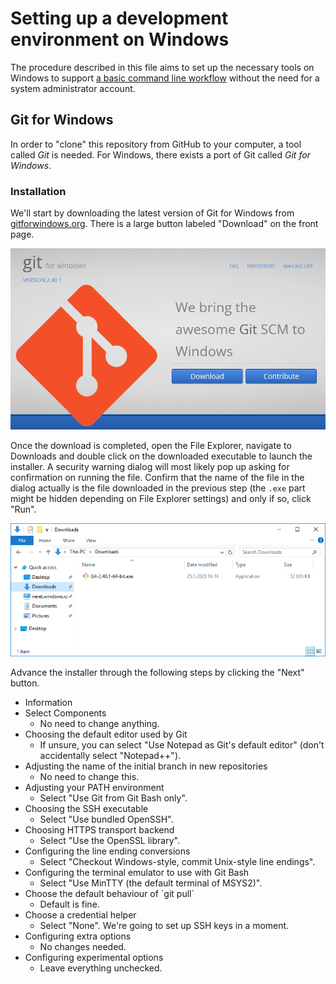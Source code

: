 # Setting up a development environment on Windows

The procedure described in this file aims to set up the necessary tools on Windows to support [a basic command line workflow](CONTRIBUTING.md#making-pull-requests-on-the-command-line) without the need for a system administrator account.


## Git for Windows

In order to "clone" this repository from GitHub to your computer, a tool called _Git_ is needed. For Windows, there exists a port of Git called _Git for Windows_.


### Installation

We'll start by downloading the latest version of Git for Windows from [gitforwindows.org](https://gitforwindows.org/). There is a large button labeled "Download" on the front page.

![gitforwindows.org](docs/img/windows/git_for_windows_org.png)

Once the download is completed, open the File Explorer, navigate to Downloads and double click on the downloaded executable to launch the installer. A security warning dialog will most likely pop up asking for confirmation on running the file. Confirm that the name of the file in the dialog actually is the file downloaded in the previous step (the `.exe` part might be hidden depending on File Explorer settings) and only if so, click "Run".

![Download - File Explorer](docs/img/windows/downloads.png)

Advance the installer through the following steps by clicking the "Next" button.

- Information
- Select Components
  + No need to change anything.
- Choosing the default editor used by Git
  + If unsure, you can select "Use Notepad as Git's default editor" (don't accidentally select "Notepad++").
- Adjusting the name of the initial branch in new repositories
  + No need to change this.
- Adjusting your PATH environment
  + Select "Use Git from Git Bash only".
- Choosing the SSH executable
  + Select "Use bundled OpenSSH".
- Choosing HTTPS transport backend
  + Select "Use the OpenSSL library".
- Configuring the line ending conversions
  + Select "Checkout Windows-style, commit Unix-style line endings".
- Configuring the terminal emulator to use with Git Bash
  + Select "Use MinTTY (the default terminal of MSYS2)".
- Choose the default behaviour of \`git pull\`
  + Default is fine.
- Choose a credential helper
  + Select "None". We're going to set up SSH keys in a moment.
- Configuring extra options
  + No changes needed.
- Configuring experimental options
  + Leave everything unchecked.
